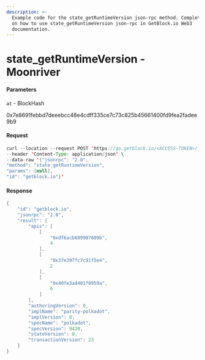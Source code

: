 ```yaml
---
description: >-
  Example code for the state_getRuntimeVersion json-rpc method. Сomplete guide
  on how to use state_getRuntimeVersion json-rpc in GetBlock.io Web3
  documentation.
---
```


# state\_getRuntimeVersion - Moonriver

#### Parameters

`at` - BlockHash

0x7e8691febbd7deeebcc48e4cdff335ce7c73c825b45661400fd9fea2fadee9b9

#### Request

```java
curl --location --request POST 'https://go.getblock.io/<ACCESS-TOKEN>/' \
--header 'Content-Type: application/json' \
--data-raw '{"jsonrpc": "2.0",
"method": "state_getRuntimeVersion",
"params": [null],
"id": "getblock.io"}'
```

#### Response

```java
{
    "id": "getblock.io",
    "jsonrpc": "2.0",
    "result": {
        "apis": [
            [
                "0xdf6acb689907609b",
                4
            ],
            [
                "0x37e397fc7c91f5e4",
                2
            ],
            [
                "0x40fe3ad401f8959a",
                6
            ]
        ],
        "authoringVersion": 0,
        "implName": "parity-polkadot",
        "implVersion": 0,
        "specName": "polkadot",
        "specVersion": 9420,
        "stateVersion": 0,
        "transactionVersion": 23
    }
}
```
